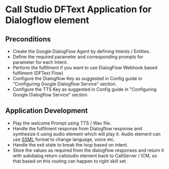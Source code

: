 # Call Studio DFText Application for Dialogflow element
## Preconditions
* Create the Google DialogFlow Agent by defining Intents / Entities.
* Define the required parameter and corresponding prompts for parameter for each Intent.
* Perform the fulfilment if you want to use DialogFlow Webhook based fulfilment (DFText Flow)
* Configure the Dialogflow Key as suggested in Config guide in "Configuring Google Dialogflow Service" section.
* Configure the TTS Key as suggested in Config guide in "Configuring Google Dialogflow Service" section.

## Application Development
* Play the welcome Prompt using TTS / Wav file.
* Handle the fulfilment response from Dialogflow response and synthesize it using audio element which will play it. Audio element can use [SSML](https://cloud.google.com/text-to-speech/docs/ssml) format to change language, voice etc.
* Handle the exit state to break the loop based on intent.
* Store the values as required from the dialogflow responses and return it with subdialog return callstudio element back to CallServer / ICM, so that based on this routing can happen to right skill set.
